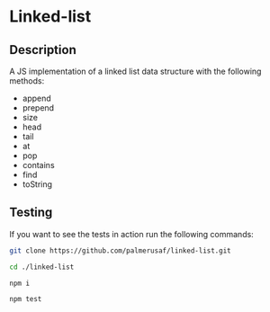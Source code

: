 # Linked-list

## Description
 A JS implementation of a linked list data structure with the following methods:
* append
* prepend
* size
* head
* tail
* at
* pop
* contains
* find
* toString

## Testing 
If you want to see the tests in action run the following commands:
```bash
git clone https://github.com/palmerusaf/linked-list.git
```
```bash
cd ./linked-list
```
```bash
npm i
```
```bash
npm test
```